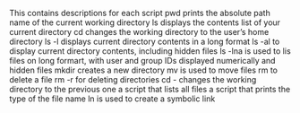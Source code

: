 This contains descriptions for each script
pwd prints the absolute path name of the current working directory
ls displays the contents list of your current directory
cd changes the working directory to the user’s home directory
ls -l displays current directory contents in a long format
ls -al to display current directory contents, including hidden files
ls -lna is used to lis files on long formart, with user and group IDs displayed numerically and hidden files
mkdir creates a new directory
mv is used to move files
rm to delete a file
rm -r for deleting directories
cd - changes the working directory to the previous one
a script that lists all files
a script that prints the type of the file name
ln is used to create a symbolic link
